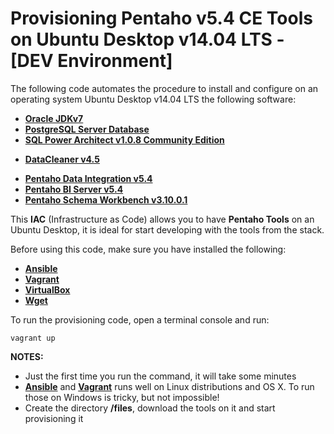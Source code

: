 # Provisioning Pentaho v5.4 CE Tools on Ubuntu Desktop v14.04 LTS - [DEV Environment]
The following code automates the procedure to install and configure on an operating system Ubuntu Desktop v14.04 LTS the following software:

* [**Oracle JDKv7**](http://www.oracle.com/technetwork/java/javase/downloads/index.html)
* [**PostgreSQL Server Database**](http://www.postgresql.org/download/)
* [**SQL Power Architect v1.0.8 Community Edition**](http://www.sqlpower.ca/page/architect_download_os)
+ [**DataCleaner v4.5**](https://sourceforge.net/projects/datacleaner/)
* [**Pentaho Data Integration v5.4**](https://sourceforge.net/projects/pentaho/files/Data%20Integration/5.4/)
* [**Pentaho BI Server v5.4**](http://sourceforge.net/projects/pentaho/files/Business%20Intelligence%20Server/5.4/)
* [**Pentaho Schema Workbench v3.10.0.1**](https://sourceforge.net/projects/mondrian/files/schema%20workbench/3.10.0/)


This **IAC** (Infrastructure as Code) allows you to have **Pentaho Tools** on an Ubuntu Desktop, it
is ideal for start developing with the tools from the stack.

Before using this code, make sure you have installed the following:
* [**Ansible**](http://docs.ansible.com/ansible/intro_installation.html)
* [**Vagrant**](https://www.vagrantup.com/docs/installation/)
* [**VirtualBox**](https://www.virtualbox.org/)
* [**Wget**](https://www.gnu.org/software/wget/)

To run the provisioning code, open a terminal console and run:
```sh-session
vagrant up
```

**NOTES:**
* Just the first time you run the command, it will take some minutes
* [**Ansible**](http://www.ansible.com/) and [**Vagrant**](http://www.vagrantup.com/) runs well on Linux distributions and OS X. To run those on Windows is tricky, but not impossible!
* Create the directory **/files**, download the tools on it and start provisioning it
